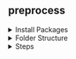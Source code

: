 ## preprocess

<details><summary>Install Packages</summary>

```
$ pip install pyarrow
$ pip install scikit-learn
```

</details>


<details><summary>Folder Structure</summary>

```
preprocess/
├── splitdata.py
└── pts2yolo.py
```

</details>


<details><summary>Steps</summary>

1. splitdata.py
2. pts2yolo.py (whole image as bounding box)

</details>
